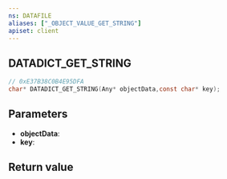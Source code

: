 ```yaml
---
ns: DATAFILE
aliases: ["_OBJECT_VALUE_GET_STRING"]
apiset: client
---
```

## DATADICT_GET_STRING

```c
// 0xE37B38C0B4E95DFA
char* DATADICT_GET_STRING(Any* objectData,const char* key);
```


## Parameters
* **objectData**:
* **key**:

## Return value

